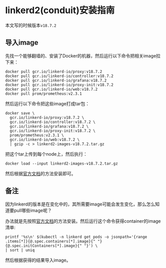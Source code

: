# linkerd2(conduit)安装指南

本文写的时候版本`v18.7.2`

## 导入image

先找一个能够翻墙的、安装了Docker的机器，然后运行以下命令把相关image拉下来：

```
docker pull gcr.io/linkerd-io/proxy:v18.7.2
docker pull gcr.io/linkerd-io/controller:v18.7.2
docker pull gcr.io/linkerd-io/grafana:v18.7.2
docker pull gcr.io/linkerd-io/proxy-init:v18.7.2
docker pull gcr.io/linkerd-io/web:v18.7.2
docker pull prom/prometheus:v2.3.1
```

然后运行以下命令把这些image打成tar包：

```
docker save \
  gcr.io/linkerd-io/proxy:v18.7.2 \
  gcr.io/linkerd-io/controller:v18.7.2 \
  gcr.io/linkerd-io/grafana:v18.7.2 \
  gcr.io/linkerd-io/proxy-init:v18.7.2 \
  prom/prometheus:v2.3.1 \
  gcr.io/linkerd-io/web:v18.7.2 \
  | gzip -c > linkerd2-images-v18.7.2.tar.gz
```

把这个tar上传到每个node上，然后执行：

```
docker load --input linkerd2-images-v18.7.2.tar.gz
```

然后根据[官方文档](https://linkerd.io/2/getting-started/)的方法安装即可。

## 备注

因为linkerd的版本是在变化中的，其所需要image可能会发生变化，那么怎么知道要pull哪些image呢？

办法就是先按照[官方文档](https://linkerd.io/2/getting-started/)的方法安装。然后运行这个命令获得container的image清单:

```
printf '%s\n' $(kubectl -n linkerd get pods -o jsonpath='{range .items[*]}{@.spec.containers[*].image}{" "}{@.spec.initContainers[*].image}{" "}') \
| sort | uniq
```

然后根据获得的结果导入image。
